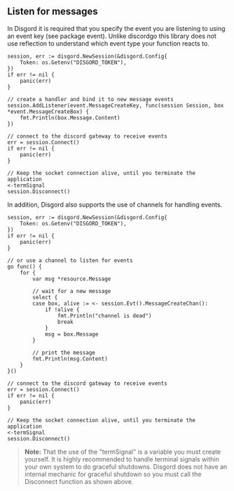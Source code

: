 ## Listen for messages

In Disgord it is required that you specify the event you are listening to using an event key (see package event). Unlike discordgo this library does not use reflection to understand which event type your function reacts to.
```GoLang
session, err := disgord.NewSession(&disgord.Config{
    Token: os.Getenv("DISGORD_TOKEN"),
})
if err != nil {
    panic(err)
}

// create a handler and bind it to new message events
session.AddListener(event.MessageCreateKey, func(session Session, box *event.MessageCreateBox) {
    fmt.Println(box.Message.Content)
})

// connect to the discord gateway to receive events
err = session.Connect()
if err != nil {
    panic(err)
}

// Keep the socket connection alive, until you terminate the application
<-termSignal
session.Disconnect()
```

In addition, Disgord also supports the use of channels for handling events.
```GoLang
session, err := disgord.NewSession(&disgord.Config{
    Token: os.Getenv("DISGORD_TOKEN"),
})
if err != nil {
    panic(err)
}

// or use a channel to listen for events
go func() {
    for {
        var msg *resource.Message

        // wait for a new message
        select {
        case box, alive := <- session.Evt().MessageCreateChan():
            if !alive {
                fmt.Println("channel is dead")
                break
            }
            msg = box.Message
        }

        // print the message
        fmt.Println(msg.Content)
    }
}()

// connect to the discord gateway to receive events
err = session.Connect()
if err != nil {
    panic(err)
}

// Keep the socket connection alive, until you terminate the application
<-termSignal
session.Disconnect()
```

> **Note:** That the use of the "termSignal" is a variable you must create yourself. It is highly recommended to handle terminal signals within your own system to do graceful shutdowns. Disgord does not have an internal mechanic for graceful shutdown so you must call the Disconnect function as shown above.